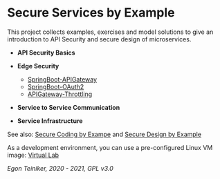 # Secure Services by Example 

This project collects examples, exercises and model solutions to give an introduction to API Security and secure 
design of microservices.

* **API Security Basics**

* **Edge Security**
    * [SpringBoot-APIGateway](https://github.com/teiniker/teiniker-lectures-secureservices/tree/master/edge-security/SpringBoot-APIGateway)
    * [SpringBoot-OAuth2](https://github.com/teiniker/teiniker-lectures-secureservices/tree/master/edge-security/SpringBoot-OAuth2)
    * [APIGateway-Throttling](https://github.com/teiniker/teiniker-lectures-secureservices/tree/master/edge-security/APIGateway-Throttling) 

* **Service to Service Communication**  
  
* **Service Infrastructure**
  
See also: 
[Secure Coding by Exampe](https://github.com/teiniker/teiniker-lectures-securecoding) and 
[Secure Design by Example](https://github.com/teiniker/teiniker-lectures-securedesign) 

As a development environment, you can use a pre-configured Linux VM image:
[Virtual Lab](https://drive.google.com/drive/folders/1AzsF4Mvh1HJ8k6OW5W5hQ5CF0HdqA51l)

*Egon Teiniker, 2020 - 2021, GPL v3.0*
